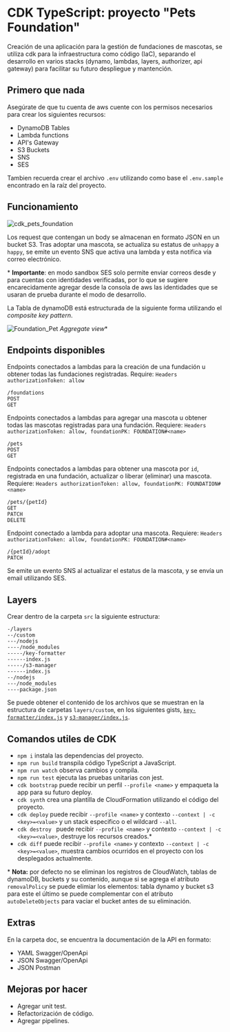 # CDK TypeScript: proyecto "Pets Foundation"

Creación de una aplicación para la gestión de fundaciones de mascotas, se utiliza cdk para la infraestructura como código (IaC), separando el desarrollo en varios stacks (dynamo, lambdas, layers, authorizer, api gateway) para facilitar su futuro despliegue y mantención.

## Primero que nada

Asegúrate de que tu cuenta de aws cuente con los permisos necesarios para crear los siguientes recursos:

- DynamoDB Tables
- Lambda functions
- API's Gateway
- S3 Buckets
- SNS
- SES

Tambien recuerda crear el archivo `.env` utilizando como base el `.env.sample` encontrado en la raíz del proyecto.

## Funcionamiento

![cdk_pets_foundation](https://user-images.githubusercontent.com/20530235/175202518-e1c50209-c224-40ad-aea6-e5c4a6fa8412.png)

Los request que contengan un body se almacenan en formato JSON en un bucket S3.
Tras adoptar una mascota, se actualiza su estatus de `unhappy` a `happy`, se emite un evento SNS que activa una lambda y esta notifica vía correo electrónico.

\* **Importante**: en modo sandbox SES solo permite enviar correos desde y para cuentas con identidades verificadas, por lo que se sugiere encarecidamente agregar desde la consola de aws las identidades que se usaran de prueba durante el modo de desarrollo.

La Tabla de dynamoDB está estructurada de la siguiente forma utilizando el _composite key pattern_.

![Foundation_Pet](https://user-images.githubusercontent.com/20530235/175405732-6ef03802-a408-47a9-ba2b-c44b3a5f163a.png)
_Aggregate view_\*

## Endpoints disponibles

Endpoints conectados a lambdas para la creación de una fundación u obtener todas las fundaciones registradas. Require: `Headers authorizationToken: allow`

```
/foundations
POST
GET
```

Endpoints conectados a lambdas para agregar una mascota u obtener todas las mascotas registradas para una fundación. Requiere: `Headers authorizationToken: allow, foundationPK: FOUNDATION#<name>`

```
/pets
POST
GET
```

Endpoints conectados a lambdas para obtener una mascota por `id`, registrada en una fundación, actualizar o liberar (eliminar) una mascota. Requiere: `Headers authorizationToken: allow, foundationPK: FOUNDATION#<name>`

```
/pets/{petId}
GET
PATCH
DELETE
```

Endpoint conectado a lambda para adoptar una mascota. Requiere: `Headers authorizationToken: allow, foundationPK: FOUNDATION#<name>`

```
/{petId}/adopt
PATCH

```

Se emite un evento SNS al actualizar el estatus de la mascota, y se envía un email utilizando SES.

## Layers

Crear dentro de la carpeta `src` la siguiente estructura:

```
-/layers
--/custom
---/nodejs
----/node_modules
-----/key-formatter
------index.js
-----/s3-manager
------index.js
--/nodejs
---/node_modules
----package.json
```

Se puede obtener el contenido de los archivos que se muestran en la estructura de carpetas `layers/custom`, en los siguientes gists, [`key-formatter/index.js`](https://gist.github.com/fsjorgeluis/55c4bfa67148034f867155516b319638) y [`s3-manager/index.js`](https://gist.github.com/fsjorgeluis/6c04533e74641af3e6280b28a890ce21).

## Comandos utiles de CDK

- `npm i` instala las dependencias del proyecto.
- `npm run build` transpila código TypeScript a JavaScript.
- `npm run watch` observa cambios y compila.
- `npm run test` ejecuta las pruebas unitarias con jest.
- `cdk bootstrap` puede recibir un perfil `--profile <name>` y empaqueta la app para su futuro deploy.
- `cdk synth` crea una plantilla de CloudFormation utilizando el código del proyecto.
- `cdk deploy` puede recibir `--profile <name>` y contexto `--context | -c <key>=<value>` y un stack especifico o el wildcard `--all`.
- `cdk destroy ` puede recibir `--profile <name>` y contexto `--context | -c <key>=<value>`, destruye los recursos creados.\*
- `cdk diff` puede recibir `--profile <name>` y contexto `--context | -c <key>=<value>`, muestra cambios ocurridos en el proyecto con los desplegados actualmente.

\* **Nota:** por defecto no se eliminan los registros de CloudWatch, tablas de dynamoDB, buckets y su contenido, aunque si se agrega el atributo `removalPolicy` se puede elimiar los elementos: tabla dynamo y bucket s3 para este el último se puede complementar con el atributo `autoDeleteObjects` para vaciar el bucket antes de su eliminación.

## Extras

En la carpeta doc, se encuentra la documentación de la API en formato:

- YAML Swagger/OpenApi
- JSON Swagger/OpenApi
- JSON Postman

## Mejoras por hacer

- Agregar unit test.
- Refactorización de código.
- Agregar pipelines.
